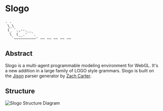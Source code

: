 Slogo
=====
    . .
     \_\
     (_ `.,--.__
      \  (__.'  `.
       `~~~~~~~~~~' ~~ ~~ ~~ ~~ ~~


Abstract
--------
Slogo is a multi-agent programmable modeling environment for WebGL.  It's a new
addition in a large family of LOGO style grammars.  Slogo is built on the [Jison](http://zaach.github.com/jison/) parser generator by [Zach Carter](http://zaa.ch/).

Structure
---------
![Slogo Structure Diagram](http://www.mediafire.com/imgbnc.php/9b80aee3375aa5e9a97aa49d9a2de82f32b3688138477c6255deab863ec1fd2d4g.jpg) 